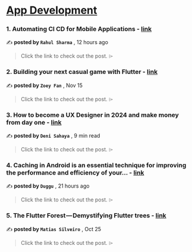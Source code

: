 
<h1><a href=https://medium.com/tag/mobile-app-development/recommended target="_blank" rel="noopener noreferrer">App Development</a></h1>
<h3>1. Automating CI CD for Mobile Applications - <a href=https://medium.com/mbk-blog/automating-ci-cd-for-mobile-applications-756b3bca4550?source=tag_recommended_feed---------0-84----------mobile_app_development----------5847721f_f9d2_4c18_95c8_f7207694b267------- target="_blank" rel="noopener noreferrer">link</a></h3>

✍️ **posted by `Rahul Sharma`** <date> , 12 hours ago</date>

<blockquote>Click the link to check out the post. ⌲</blockquote>

<h3>2. Building your next casual game with Flutter - <a href=https://medium.com/flutter/building-your-next-casual-game-with-flutter-716ef457e440?source=tag_recommended_feed---------1-107----------mobile_app_development----------5847721f_f9d2_4c18_95c8_f7207694b267------- target="_blank" rel="noopener noreferrer">link</a></h3>

✍️ **posted by `Zoey Fan`** <date> , Nov 15</date>

<blockquote>Click the link to check out the post. ⌲</blockquote>

<h3>3. How to become a UX Designer in 2024 and make money from day one - <a href=https://medium.com/design-bootcamp/how-to-become-a-ux-designer-in-2024-and-make-money-from-day-one-d1ccfa259503?source=tag_recommended_feed---------2-85----------mobile_app_development----------5847721f_f9d2_4c18_95c8_f7207694b267------- target="_blank" rel="noopener noreferrer">link</a></h3>

✍️ **posted by `Deni Sahaya`** <date> , 9 min read</date>

<blockquote>Click the link to check out the post. ⌲</blockquote>

<h3>4. Caching in Android is an essential technique for improving the performance and efficiency of your… - <a href=https://medium.com/@dugguRK/caching-in-android-is-an-essential-technique-for-improving-the-performance-and-efficiency-of-your-3b112524a796?source=tag_recommended_feed---------3-84----------mobile_app_development----------5847721f_f9d2_4c18_95c8_f7207694b267------- target="_blank" rel="noopener noreferrer">link</a></h3>

✍️ **posted by `Duggu`** <date> , 21 hours ago</date>

<blockquote>Click the link to check out the post. ⌲</blockquote>

<h3>5. The Flutter Forest — Demystifying Flutter trees - <a href=https://medium.com/globant/the-flutter-forest-demystifying-flutter-trees-a5ebb4db4efe?source=tag_recommended_feed---------4-107----------mobile_app_development----------5847721f_f9d2_4c18_95c8_f7207694b267------- target="_blank" rel="noopener noreferrer">link</a></h3>

✍️ **posted by `Matias Silveiro`** <date> , Oct 25</date>

<blockquote>Click the link to check out the post. ⌲</blockquote>

